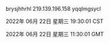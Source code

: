 brysjhhrhl 219.139.196.158 yqqlmgsycl

2022年 06月 22日 星期三 19:30:01 CST

2022年 06月 22日 星期三 11:30:01 GMT
